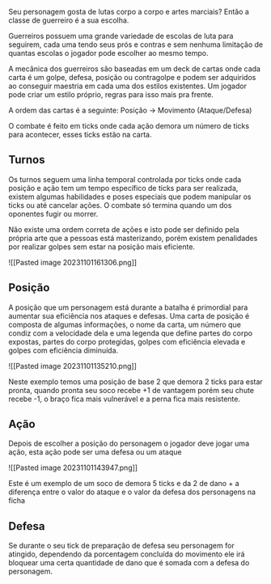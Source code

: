 Seu personagem gosta de lutas corpo a corpo e artes marciais? Então a classe de guerreiro é a sua escolha.

Guerreiros possuem uma grande variedade de escolas de luta para seguirem, cada uma tendo seus prós e contras e sem nenhuma limitação de quantas escolas o jogador pode escolher ao mesmo tempo.

A mecânica dos guerreiros são baseadas em um deck de cartas onde cada carta é um golpe, defesa, posição ou contragolpe e podem ser adquiridos ao conseguir maestria em cada uma dos estilos existentes. Um jogador pode criar um estilo próprio, regras para isso mais pra frente.


A ordem das cartas é a seguinte: Posição -> Movimento (Ataque/Defesa)

O combate é feito em ticks onde cada ação demora um número de ticks para acontecer, esses ticks estão na carta.



## Turnos

Os turnos seguem uma linha temporal controlada por ticks onde cada posição e ação tem um tempo específico de ticks para ser realizada, existem algumas habilidades e poses especiais que podem manipular os ticks ou até cancelar ações. O combate só termina quando um dos oponentes fugir ou morrer.

Não existe uma ordem correta de ações e isto pode ser definido pela própria arte que a pessoas está masterizando, porém existem penalidades por realizar golpes sem estar na posição mais eficiente.

![[Pasted image 20231101161306.png]]


## Posição

A posição que um personagem está durante a batalha é primordial para aumentar sua eficiência nos ataques e defesas. Uma carta de posição é composta de algumas informações, o nome da carta, um número que condiz com a velocidade dela e uma legenda que define partes do corpo expostas, partes do corpo protegidas, golpes com eficiência elevada e golpes com eficiência diminuída.

![[Pasted image 20231101135210.png]]

Neste exemplo temos uma posição de base 2 que demora 2 ticks para estar pronta, quando pronta seu soco recebe +1 de vantagem porém seu chute recebe -1, o braço fica mais vulnerável e a perna fica mais resistente.


## Ação

Depois de escolher a posição do personagem o jogador deve jogar uma ação, esta ação pode ser uma defesa ou um ataque

![[Pasted image 20231101143947.png]]

Este é um exemplo de um soco de demora 5 ticks e da 2 de dano + a diferença entre o valor do ataque e o valor da defesa dos personagens na ficha


## Defesa

Se durante o seu tick de preparação de defesa seu personagem for atingido, dependendo da porcentagem concluída do movimento ele irá bloquear uma certa quantidade de dano que é somada com a defesa do personagem.